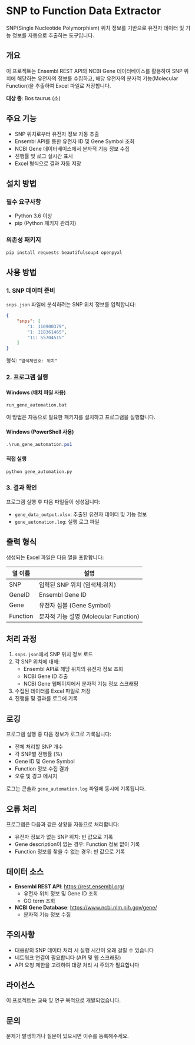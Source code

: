 # SNP to Function Data Extractor

SNP(Single Nucleotide Polymorphism) 위치 정보를 기반으로 유전자 데이터 및 기능 정보를 자동으로 추출하는 도구입니다.

## 개요

이 프로젝트는 Ensembl REST API와 NCBI Gene 데이터베이스를 활용하여 SNP 위치에 해당하는 유전자의 정보를 수집하고, 해당 유전자의 분자적 기능(Molecular Function)을 추출하여 Excel 파일로 저장합니다.

**대상 종**: Bos taurus (소)

## 주요 기능

- SNP 위치로부터 유전자 정보 자동 추출
- Ensembl API를 통한 유전자 ID 및 Gene Symbol 조회
- NCBI Gene 데이터베이스에서 분자적 기능 정보 수집
- 진행률 및 로그 실시간 표시
- Excel 형식으로 결과 자동 저장

## 설치 방법

### 필수 요구사항

- Python 3.6 이상
- pip (Python 패키지 관리자)

### 의존성 패키지

```bash
pip install requests beautifulsoup4 openpyxl
```

## 사용 방법

### 1. SNP 데이터 준비

`snps.json` 파일에 분석하려는 SNP 위치 정보를 입력합니다:

```json
{
    "snps": [
        "1: 110900379",
        "1: 118361465",
        "11: 55704515"
    ]
}
```

형식: `"염색체번호: 위치"`

### 2. 프로그램 실행

#### Windows (배치 파일 사용)

```bash
run_gene_automation.bat
```

이 방법은 자동으로 필요한 패키지를 설치하고 프로그램을 실행합니다.

#### Windows (PowerShell 사용)

```powershell
.\run_gene_automation.ps1
```

#### 직접 실행

```bash
python gene_automation.py
```

### 3. 결과 확인

프로그램 실행 후 다음 파일들이 생성됩니다:

- `gene_data_output.xlsx`: 추출된 유전자 데이터 및 기능 정보
- `gene_automation.log`: 실행 로그 파일

## 출력 형식

생성되는 Excel 파일은 다음 열을 포함합니다:

| 열 이름 | 설명 |
|---------|------|
| SNP | 입력된 SNP 위치 (염색체:위치) |
| GeneID | Ensembl Gene ID |
| Gene | 유전자 심볼 (Gene Symbol) |
| Function | 분자적 기능 설명 (Molecular Function) |

## 처리 과정

1. `snps.json`에서 SNP 위치 정보 로드
2. 각 SNP 위치에 대해:
   - Ensembl API로 해당 위치의 유전자 정보 조회
   - NCBI Gene ID 추출
   - NCBI Gene 웹페이지에서 분자적 기능 정보 스크래핑
3. 수집된 데이터를 Excel 파일로 저장
4. 진행률 및 결과를 로그에 기록

## 로깅

프로그램 실행 중 다음 정보가 로그로 기록됩니다:

- 전체 처리할 SNP 개수
- 각 SNP별 진행률 (%)
- Gene ID 및 Gene Symbol
- Function 정보 수집 결과
- 오류 및 경고 메시지

로그는 콘솔과 `gene_automation.log` 파일에 동시에 기록됩니다.

## 오류 처리

프로그램은 다음과 같은 상황을 자동으로 처리합니다:

- 유전자 정보가 없는 SNP 위치: 빈 값으로 기록
- Gene description이 없는 경우: Function 정보 없이 기록
- Function 정보를 찾을 수 없는 경우: 빈 값으로 기록

## 데이터 소스

- **Ensembl REST API**: https://rest.ensembl.org/
  - 유전자 위치 정보 및 Gene ID 조회
  - GO term 조회
- **NCBI Gene Database**: https://www.ncbi.nlm.nih.gov/gene/
  - 분자적 기능 정보 수집

## 주의사항

- 대용량의 SNP 데이터 처리 시 실행 시간이 오래 걸릴 수 있습니다
- 네트워크 연결이 필요합니다 (API 및 웹 스크래핑)
- API 요청 제한을 고려하여 대량 처리 시 주의가 필요합니다

## 라이선스

이 프로젝트는 교육 및 연구 목적으로 개발되었습니다.

## 문의

문제가 발생하거나 질문이 있으시면 이슈를 등록해주세요.
